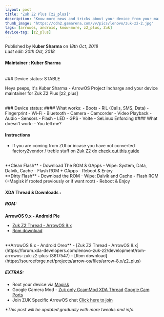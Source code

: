 ```yaml
---
layout: post
title: "Zuk Z2 Plus [z2_plus]"
description: "Know more news and tricks about your device from your maintainer."
thumb_image: "https://cdn2.gsmarena.com/vv/pics/lenovo/zuk-z2-2.jpg"
tags: [arrowos, android, know-more, z2_plus, Zuk]
device-tag: [z2_plus]
---
```

Published by **Kuber Sharma** on _18th Oct, 2018_ <br> 
_Last edit: 20th Oct, 2018_
#### Maintainer : Kuber Sharma
<br>
### Device status: STABLE

Heya peeps, it's Kuber Sharma - ArrowOS Project Incharge and your device maintainer for Zuk Z2 Plus [z2_plus]

<br>
### Device status:
#### What works:
  - Boots
  - RIL (Calls, SMS, Data)
  - Fingerprint
  - Wi-Fi
  - Bluetooth
  - Camera
  - Camcorder
  - Video Playback
  - Audio
  - Sensors
  - Flash
  - LED
  - GPS
  - Volte
  - SeLinux Enforcing
#### What doesn't work:
  - You tell me?

#### Instructions
  - If you are coming from ZUI or incase you have not converted factory2vendor / treble stuff on Zuk Z2 do [check out this guide](https://forum.xda-developers.com/lenovo-zuk-z2/how-to/z2plus-treble-roms-flashing-reverting-t3778287)
<br>
**Clean Flash**
  - Download The ROM & GApps
  - Wipe: System, Data, Dalvik, Cache
  - Flash ROM + GApps
  - Reboot & Enjoy
<br>
**Dirty Flash**
  - Download the ROM
  - Wipe: Dalvik and Cache
  - Flash ROM (+Magisk if rooted previously or if want root)
  - Reboot & Enjoy
  
#### XDA Thread & Downloads :
##### ROM:
**ArrowOS 9.x - Android Pie**
   - [Zuk Z2 Thread - ArrowOS 9.x](https://forum.xda-developers.com/lenovo-zuk-z2/development/official-arrowos-9-x-zuk-z2-plus-t3840346)
   - [Rom download](https://sourceforge.net/projects/arrow-os/files/arrow-9.x/z2_plus)
<br>
**ArrowOS 8.x - Android Oreo**
   - [Zuk Z2 Thread - ArrowOS 8.x](https://forum.xda-developers.com/lenovo-zuk-z2/development/rom-arrowos-zuk-z2-plus-t3817547)
   - [Rom download](https://sourceforge.net/projects/arrow-os/files/arrow-8.x/z2_plus)

##### EXTRAS:
   - Root your device via [Magisk](https://forum.xda-developers.com/apps/magisk/official-magisk-v7-universal-systemless-t3473445)
   - Google Camera Mod - [Zuk only GcamMod XDA Thread](https://forum.xda-developers.com/lenovo-zuk-z2/how-to/support-google-camera-mod-discussionsb-t3713528) [Google Cam Ports](http://www.celsoazevedo.com/files/android/google-camera)
   - Join ZUK Specific ArrowOS chat [Click here to join](https://t.me/joinchat/Iuhd60v-vwihggQBWwXy0w)

 _*This post will be updated gradually with more tweaks and info._
